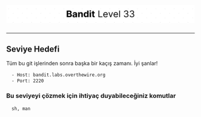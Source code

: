 # ![Bandit Level 33](https://github.com/YunusEmreAlps/Scenarios/blob/master/ctf-bandit/assets/Bandit33.png?raw=true)

---

## Seviye Hedefi

Tüm bu git işlerinden sonra başka bir kaçış zamanı. İyi şanlar!

``` {.sh}
  - Host: bandit.labs.overthewire.org
  - Port: 2220
```

### Bu seviyeyi çözmek için ihtiyaç duyabileceğiniz komutlar

``` {.sh}
  sh, man
```
